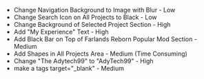 - Change Navigation Background to Image with Blur - Low
- Change Search Icon on All Projects to Black - Low
- Change Background of Selected Project Section - High
- Add "My Experience" Text - High
- Add Black Bar on Top of Farlands Reborn Popular Mod Section - Medium
- Add Shapes in All Projects Area - Medium (Time Consuming)
- Change "The Adytech99" to "AdyTech99" - High
- make a tags target="_blank" - Medium
